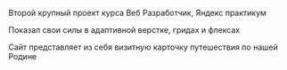 Второй крупный проект курса Веб Разработчик, Яндекс практикум

Показал свои силы в адаптивной верстке, гридах и флексах

Сайт представляет из себя визитную карточку путешествия по нашей Родине
